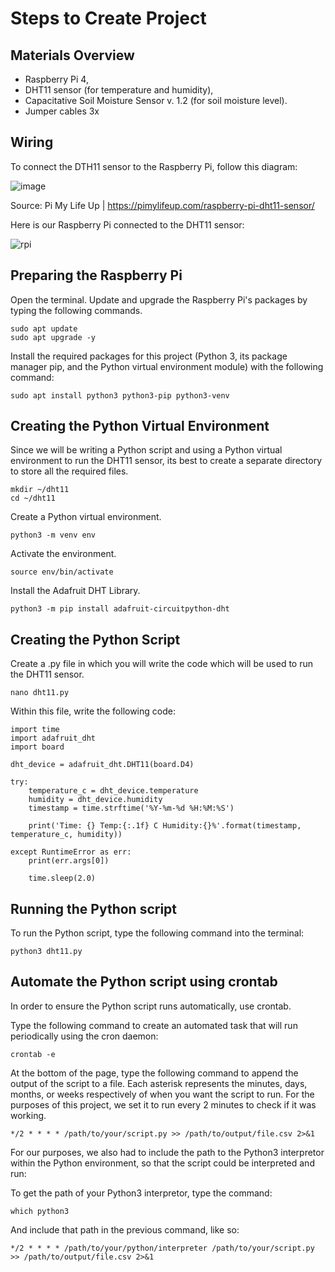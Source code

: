 # Steps to Create Project

## Materials Overview
- Raspberry Pi 4,
- DHT11 sensor (for temperature and humidity),
- Capacitative Soil Moisture Sensor v. 1.2 (for soil moisture level).
- Jumper cables 3x

## Wiring
To connect the DTH11 sensor to the Raspberry Pi, follow this diagram:

![image](https://github.com/AyeshaUllah/UnixGreenhouse/assets/123969109/514b1aa4-6d48-4fc2-811e-362775913bf6)

Source: Pi My Life Up | https://pimylifeup.com/raspberry-pi-dht11-sensor/

Here is our Raspberry Pi connected to the DHT11 sensor:

![rpi](https://github.com/AyeshaUllah/UnixGreenhouse/assets/123969109/0c7721c5-6e23-4a0c-84ec-4bf786d446ee)

## Preparing the Raspberry Pi
Open the terminal. Update and upgrade the Raspberry Pi's packages by typing the following commands.
```
sudo apt update
sudo apt upgrade -y
```

Install the required packages for this project (Python 3, its package manager pip, and the Python virtual environment module) with the following command:
```
sudo apt install python3 python3-pip python3-venv
```

## Creating the Python Virtual Environment
Since we will be writing a Python script and using a Python virtual environment to run the DHT11 sensor, its best to create a separate directory to store all the required files.
```
mkdir ~/dht11
cd ~/dht11
```

Create a Python virtual environment.
```
python3 -m venv env
```

Activate the environment.
```
source env/bin/activate
```

Install the Adafruit DHT Library.
```
python3 -m pip install adafruit-circuitpython-dht
```

## Creating the Python Script
Create a .py file in which you will write the code which will be used to run the DHT11 sensor.
```
nano dht11.py
```

Within this file, write the following code:
```
import time
import adafruit_dht
import board

dht_device = adafruit_dht.DHT11(board.D4)

try:
    temperature_c = dht_device.temperature
    humidity = dht_device.humidity
    timestamp = time.strftime('%Y-%m-%d %H:%M:%S')

    print('Time: {} Temp:{:.1f} C Humidity:{}%'.format(timestamp, temperature_c, humidity))

except RuntimeError as err:
    print(err.args[0])

    time.sleep(2.0)
```

## Running the Python script
To run the Python script, type the following command into the terminal:
```
python3 dht11.py
```

## Automate the Python script using crontab
In order to ensure the Python script runs automatically, use crontab. 

Type the following command to create an automated task that will run periodically using the cron daemon:
```
crontab -e
```

At the bottom of the page, type the following command to append the output of the script to a file. Each asterisk represents the minutes, days, months, or weeks respectively of when you want the script to run. For the purposes of this project, we set it to run every 2 minutes to check if it was working.
```
*/2 * * * * /path/to/your/script.py >> /path/to/output/file.csv 2>&1
```

For our purposes, we also had to include the path to the Python3 interpretor within the Python environment, so that the script could be interpreted and run: 

To get the path of your Python3 interpretor, type the command:
```
which python3
```

And include that path in the previous command, like so: 

```
*/2 * * * * /path/to/your/python/interpreter /path/to/your/script.py >> /path/to/output/file.csv 2>&1
```
